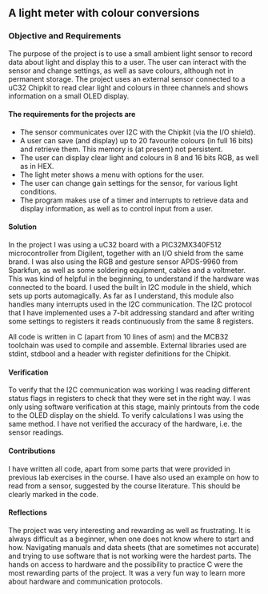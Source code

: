 ## A light meter with colour conversions 


### Objective and Requirements
The purpose of the project is to use a small ambient light sensor to record data about light and display this to a user. The user can interact with the sensor and change settings, as well as save colours, although not in permanent storage. The project uses an external sensor connected to a uC32 Chipkit to read clear light and colours in three channels and shows information on a small OLED display.
	
#### The requirements for the projects are
- The sensor communicates over I2C with the Chipkit (via the I/O shield).
- A user can save (and display) up to 20 favourite colours (in full 16 bits) and retrieve them. This memory is (at present) not persistent.  
- The user can display clear light and colours in 8 and 16 bits RGB, as well as in HEX.
- The light meter shows a menu with options for the user.
- The user can change gain settings for the sensor, for various light conditions.
- The program makes use of a timer and interrupts to retrieve data and display information, as well as to control input from a user.

#### Solution 
In the project I was using a uC32 board with a PIC32MX340F512 microcontroller from Digilent, together with an I/O shield from the same brand. I was also using the RGB and gesture sensor APDS-9960 from Sparkfun, as well as some soldering equipment, cables and a voltmeter. This was kind of helpful in the beginning, to understand if the hardware was connected to the board. I used the built in I2C module in the shield, which sets up ports automagically. As far as I understand, this module also handles many interrupts used in the I2C communication. The I2C protocol that I have implemented uses a 7-bit addressing standard and after writing some settings to registers it reads continuously from the same 8 registers. 

All code is written in C (apart from 10 lines of asm) and the MCB32 toolchain was used to compile and assemble. External libraries used are stdint, stdbool and a header with register definitions for the Chipkit.

#### Verification 
To verify that the I2C communication was working I was reading different status flags in registers to check that they were set in the right way. I was only using software verification at this stage, mainly printouts from the code to the OLED display on the shield. To verify calculations I was using the same method. I have not verified the accuracy of the hardware, i.e. the sensor readings.       

#### Contributions
I have written all code, apart from some parts that were provided in previous lab exercises in the course. I have also used an example on how to read from a sensor, suggested by the course literature. This should be clearly marked in the code. 

#### Reflections
The project was very interesting and rewarding as well as frustrating. It is always difficult as a beginner, when one does not know where to start and how. Navigating manuals and data sheets (that are sometimes not accurate) and trying to use software that is not working were the hardest parts. The hands on access to hardware and the possibility to practice C were the most rewarding parts of the project. It was a very fun way to learn more about hardware and communication protocols.
